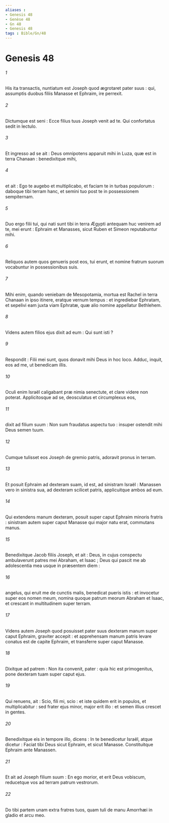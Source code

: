 ```yaml
---
aliases : 
- Genesis 48
- Genèse 48
- Gn 48
- Genesis 48
tags : Bible/Gn/48
---
```


# Genesis 48

###### 1
His ita transactis, nuntiatum est Joseph quod ægrotaret pater suus : qui, assumptis duobus filiis Manasse et Ephraim, ire perrexit.
###### 2
Dictumque est seni : Ecce filius tuus Joseph venit ad te. Qui confortatus sedit in lectulo.
###### 3
Et ingresso ad se ait : Deus omnipotens apparuit mihi in Luza, quæ est in terra Chanaan : benedixitque mihi,
###### 4
et ait : Ego te augebo et multiplicabo, et faciam te in turbas populorum : daboque tibi terram hanc, et semini tuo post te in possessionem sempiternam.
###### 5
Duo ergo filii tui, qui nati sunt tibi in terra Ægypti antequam huc venirem ad te, mei erunt : Ephraim et Manasses, sicut Ruben et Simeon reputabuntur mihi.
###### 6
Reliquos autem quos genueris post eos, tui erunt, et nomine fratrum suorum vocabuntur in possessionibus suis.
###### 7
Mihi enim, quando veniebam de Mesopotamia, mortua est Rachel in terra Chanaan in ipso itinere, eratque vernum tempus : et ingrediebar Ephratam, et sepelivi eam juxta viam Ephratæ, quæ alio nomine appellatur Bethlehem.
###### 8
Videns autem filios ejus dixit ad eum : Qui sunt isti ?
###### 9
Respondit : Filii mei sunt, quos donavit mihi Deus in hoc loco. Adduc, inquit, eos ad me, ut benedicam illis.
###### 10
Oculi enim Israël caligabant præ nimia senectute, et clare videre non poterat. Applicitosque ad se, deosculatus et circumplexus eos,
###### 11
dixit ad filium suum : Non sum fraudatus aspectu tuo : insuper ostendit mihi Deus semen tuum.
###### 12
Cumque tulisset eos Joseph de gremio patris, adoravit pronus in terram.
###### 13
Et posuit Ephraim ad dexteram suam, id est, ad sinistram Israël : Manassen vero in sinistra sua, ad dexteram scilicet patris, applicuitque ambos ad eum.
###### 14
Qui extendens manum dexteram, posuit super caput Ephraim minoris fratris : sinistram autem super caput Manasse qui major natu erat, commutans manus.
###### 15
Benedixitque Jacob filiis Joseph, et ait : Deus, in cujus conspectu ambulaverunt patres mei Abraham, et Isaac ; Deus qui pascit me ab adolescentia mea usque in præsentem diem :
###### 16
angelus, qui eruit me de cunctis malis, benedicat pueris istis : et invocetur super eos nomen meum, nomina quoque patrum meorum Abraham et Isaac, et crescant in multitudinem super terram.
###### 17
Videns autem Joseph quod posuisset pater suus dexteram manum super caput Ephraim, graviter accepit : et apprehensam manum patris levare conatus est de capite Ephraim, et transferre super caput Manasse.
###### 18
Dixitque ad patrem : Non ita convenit, pater : quia hic est primogenitus, pone dexteram tuam super caput ejus.
###### 19
Qui renuens, ait : Scio, fili mi, scio : et iste quidem erit in populos, et multiplicabitur : sed frater ejus minor, major erit illo : et semen illius crescet in gentes.
###### 20
Benedixitque eis in tempore illo, dicens : In te benedicetur Israël, atque dicetur : Faciat tibi Deus sicut Ephraim, et sicut Manasse. Constituitque Ephraim ante Manassen.
###### 21
Et ait ad Joseph filium suum : En ego morior, et erit Deus vobiscum, reducetque vos ad terram patrum vestrorum.
###### 22
Do tibi partem unam extra fratres tuos, quam tuli de manu Amorrhæi in gladio et arcu meo.
